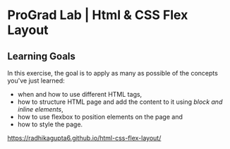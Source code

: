 

# ProGrad Lab | Html & CSS Flex Layout

## Learning Goals

In this exercise, the goal is to apply as many as possible of the concepts you've just learned:

- when and how to use different HTML tags,
- how to structure HTML page and add the content to it using _block and inline elements_,
- how to use flexbox to position elements on the page and
- how to style the page.

https://radhikagupta6.github.io/html-css-flex-layout/

